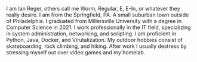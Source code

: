 I am Ian Reger, others call me Worm, Regular, E, E-In, or whatever they really desire. I am from the Springfield, PA. A small suburban town outside of Philadelphia. I graduated from Millersville University with a degree in Computer Science in 2021. I work professionally in the IT field, specializing in system administration, networking, and scripting. I am proficient in Python, Java, Docker, and Virutalization.
My outdoor hobbies consist of skateboarding, rock climbing, and hiking. After work I usually destress by stressing myself out over video games and my homelab.

<!---
ianreger/ianreger is a ✨ special ✨ repository because its `README.md` (this file) appears on your GitHub profile.
You can click the Preview link to take a look at your changes.
--->
